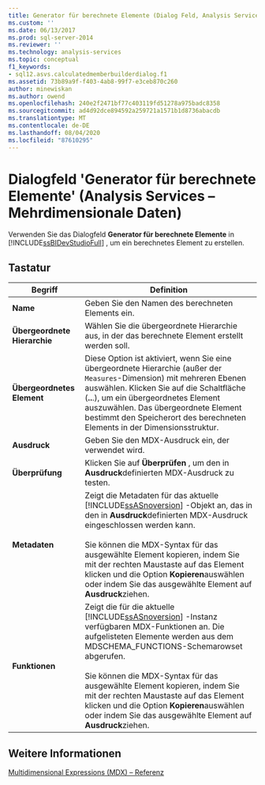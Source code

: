 ```yaml
---
title: Generator für berechnete Elemente (Dialog Feld, Analysis Services Mehrdimensionale Daten) | Microsoft-Dokumentation
ms.custom: ''
ms.date: 06/13/2017
ms.prod: sql-server-2014
ms.reviewer: ''
ms.technology: analysis-services
ms.topic: conceptual
f1_keywords:
- sql12.asvs.calculatedmemberbuilderdialog.f1
ms.assetid: 73b89a9f-f403-4ab8-99f7-e3ceb870c260
author: minewiskan
ms.author: owend
ms.openlocfilehash: 240e2f2471bf77c403119fd51278a975badc8358
ms.sourcegitcommit: ad4d92dce894592a259721a1571b1d8736abacdb
ms.translationtype: MT
ms.contentlocale: de-DE
ms.lasthandoff: 08/04/2020
ms.locfileid: "87610295"
---
```

# <a name="calculated-member-builder-dialog-box-analysis-services---multidimensional-data"></a>Dialogfeld 'Generator für berechnete Elemente' (Analysis Services – Mehrdimensionale Daten)
  Verwenden Sie das Dialogfeld **Generator für berechnete Elemente** in [!INCLUDE[ssBIDevStudioFull](../includes/ssbidevstudiofull-md.md)] , um ein berechnetes Element zu erstellen.  
  
## <a name="options"></a>Tastatur  
  
|Begriff|Definition|  
|----------|----------------|  
|**Name**|Geben Sie den Namen des berechneten Elements ein.|  
|**Übergeordnete Hierarchie**|Wählen Sie die übergeordnete Hierarchie aus, in der das berechnete Element erstellt werden soll.|  
|**Übergeordnetes Element**|Diese Option ist aktiviert, wenn Sie eine übergeordnete Hierarchie (außer der `Measures`-Dimension) mit mehreren Ebenen auswählen. Klicken Sie auf die Schaltfläche (**..**.), um ein übergeordnetes Element auszuwählen. Das übergeordnete Element bestimmt den Speicherort des berechneten Elements in der Dimensionsstruktur.|  
|**Ausdruck**|Geben Sie den MDX-Ausdruck ein, der verwendet wird.|  
|**Überprüfung**|Klicken Sie auf **Überprüfen** , um den in **Ausdruck**definierten MDX-Ausdruck zu testen.|  
|**Metadaten**|Zeigt die Metadaten für das aktuelle [!INCLUDE[ssASnoversion](../includes/ssasnoversion-md.md)] -Objekt an, das in den in **Ausdruck**definierten MDX-Ausdruck eingeschlossen werden kann.<br /><br /> Sie können die MDX-Syntax für das ausgewählte Element kopieren, indem Sie mit der rechten Maustaste auf das Element klicken und die Option **Kopieren**auswählen oder indem Sie das ausgewählte Element auf **Ausdruck**ziehen.|  
|**Funktionen**|Zeigt die für die aktuelle [!INCLUDE[ssASnoversion](../includes/ssasnoversion-md.md)] -Instanz verfügbaren MDX-Funktionen an. Die aufgelisteten Elemente werden aus dem MDSCHEMA_FUNCTIONS-Schemarowset abgerufen.<br /><br /> Sie können die MDX-Syntax für das ausgewählte Element kopieren, indem Sie mit der rechten Maustaste auf das Element klicken und die Option **Kopieren**auswählen oder indem Sie das ausgewählte Element auf **Ausdruck**ziehen.|  
  
## <a name="see-also"></a>Weitere Informationen  
 [Multidimensional Expressions &#40;MDX&#41; – Referenz](/sql/mdx/multidimensional-expressions-mdx-reference)  
  
  
